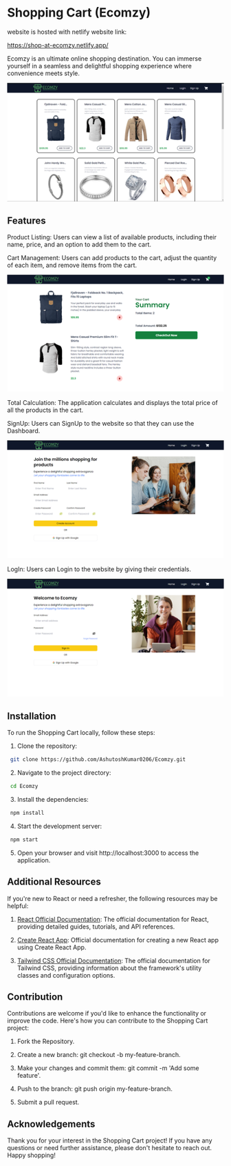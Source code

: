 
# Shopping Cart (Ecomzy)
website is hosted with netlify website link: 

https://shop-at-ecomzy.netlify.app/

Ecomzy is an ultimate online shopping destination. You can immerse yourself in a seamless and delightful shopping experience where convenience meets style.

<img src="./src/assets/Ecomzy.png">

## Features

Product Listing: Users can view a list of available products, including their name, price, and an option to add them to the cart.

Cart Management: Users can add products to the cart, adjust the quantity of each item, and remove items from the cart.

<img src="./src/assets/Cart.png">

Total Calculation: The application calculates and displays the total price of all the products in the cart.

SignUp: Users can SignUp to the website so that they can use the Dashboard.

<img src="./src/assets/SignUpPage.png">

LogIn: Users can Login to the website by giving their credentials.

<img src="./src/assets/LoginPage.png">

## Installation

To run the Shopping Cart locally, follow these steps:

1. Clone the repository:
```bash
 git clone https://github.com/AshutoshKumar0206/Ecomzy.git
```
2. Navigate to the project directory:
```bash
 cd Ecomzy
```
3. Install the dependencies:
```bash
 npm install
```
4. Start the development server:
```bash
 npm start
```
5. Open your browser and visit http://localhost:3000 to access the application.

## Additional Resources

If you're new to React or need a refresher, the following resources may be helpful:

1. [React Official Documentation](https://react.dev/blog/2023/03/16/introducing-react-dev): The official documentation for React, providing detailed guides, tutorials, and API references.

2. [Create React App](https://create-react-app.dev/docs/getting-started/): Official documentation for creating a new React app using Create React App.

3. [Tailwind CSS Official Documentation](https://tailwindcss.com/docs/installation): The official documentation for Tailwind CSS, providing information about the framework's utility classes and configuration options.


## Contribution

Contributions are welcome if you'd like to enhance the functionality or improve the code. Here's how you can contribute to the Shopping Cart project:

1. Fork the Repository.

2. Create a new branch: git checkout -b my-feature-branch.

3. Make your changes and commit them: git commit -m 'Add some feature'.

4. Push to the branch: git push origin my-feature-branch.

5. Submit a pull request.


## Acknowledgements

Thank you for your interest in the Shopping Cart project! If you have any questions or need further assistance, please don't hesitate to reach out. Happy shopping!

